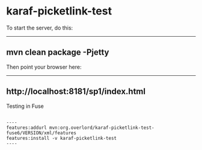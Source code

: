 karaf-picketlink-test
=====================

To start the server, do this:

----
mvn clean package -Pjetty
----

Then point your browser here:

----
http://localhost:8181/sp1/index.html
----

Testing in Fuse
~~~~~~~~~~~~~~~

----
features:addurl mvn:org.overlord/karaf-picketlink-test-fuse6/VERSION/xml/features
features:install -v karaf-picketlink-test
----
